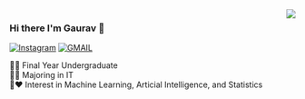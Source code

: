 <img align='right' src="https://github-readme-stats.vercel.app/api?username=gauravsharma-97&show_icons=true">

### Hi there I'm Gaurav :wave:

<!-- [![gauravsharma.com](https://img.shields.io/static/v1?label=gauravsharma.com&message=%20&color=yellow&logo=&style=flat-square&logoColor=white)](https://www.gauravsharma.com/) -->
[![Instagram](https://img.shields.io/static/v1?label=LinkedIn&message=%20&color=orange&logo=Linkedin&style=flat-square&logoColor=white)](https://www.linkedin.com/in/gs-11/)
[![GMAIL](https://img.shields.io/static/v1?label=Gmail&message=%20&color=red&logo=gmail&style=flat-square&logoColor=white)](mailto:gauravsharmaa97@gmail.com)
  
  
 👨‍💻  Final Year Undergraduate  
 👨‍🎓  Majoring in IT  
 👨‍:heart:  Interest in Machine Learning, Articial Intelligence, and Statistics
 
 <!-- 🚧 **Current Project:**  -->

<!-- ⭐️ From [Gaurav Sharma](https://github.com/gauravsharma-97) -->
